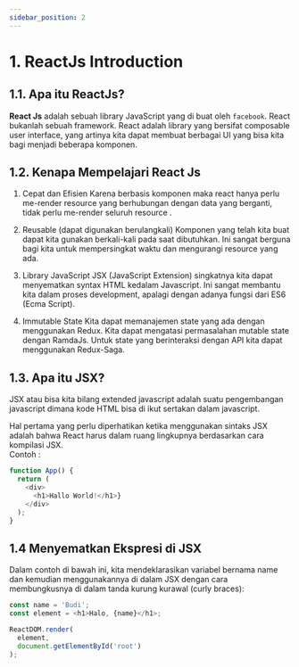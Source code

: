 ```yaml
---
sidebar_position: 2
---
```


# 1. ReactJs Introduction

## 1.1. Apa itu ReactJs?

**React Js** adalah sebuah library JavaScript yang di buat oleh `facebook`. React bukanlah sebuah framework. React adalah library yang bersifat composable user interface, yang artinya kita dapat membuat berbagai UI yang bisa kita bagi menjadi beberapa komponen.

## 1.2. Kenapa Mempelajari React Js

1. Cepat dan Efisien
Karena berbasis komponen maka react hanya perlu me-render  resource yang berhubungan dengan data yang berganti, tidak perlu me-render seluruh resource .

2. Reusable (dapat digunakan berulangkali)
Komponen yang telah kita buat dapat kita gunakan berkali-kali pada saat dibutuhkan. Ini sangat berguna bagi kita untuk mempersingkat waktu dan mengurangi resource yang ada.

3. Library JavaScript
JSX (JavaScript Extension) singkatnya kita dapat menyematkan syntax HTML kedalam Javascript. Ini sangat membantu kita dalam proses development, apalagi dengan adanya  fungsi dari ES6 (Ecma Script).

4. Immutable State
Kita dapat memanajemen state yang ada dengan menggunakan Redux. Kita dapat mengatasi permasalahan mutable state dengan RamdaJs. Untuk state yang berinteraksi dengan API kita dapat menggunakan Redux-Saga.

## 1.3. Apa itu JSX?

JSX atau bisa kita bilang extended javascript adalah suatu pengembangan javascript dimana kode HTML bisa di ikut sertakan dalam javascript.

Hal pertama yang perlu diperhatikan ketika menggunakan sintaks JSX adalah bahwa React harus dalam ruang lingkupnya berdasarkan cara kompilasi JSX. <br />
Contoh :

```js
function App() {
  return (
    <div>
      <h1>Hallo World!</h1>}
    </div>
  );
}
```

## 1.4 Menyematkan Ekspresi di JSX

Dalam contoh di bawah ini, kita mendeklarasikan variabel bernama name dan kemudian menggunakannya di dalam JSX dengan cara membungkusnya di dalam tanda kurung kurawal (curly braces):

```js
const name = 'Budi';
const element = <h1>Halo, {name}</h1>;

ReactDOM.render(
  element,
  document.getElementById('root')
);
```